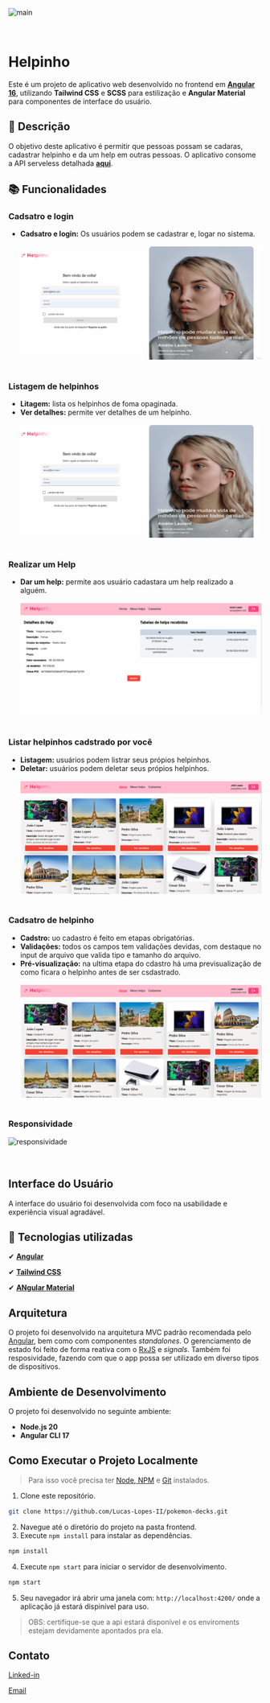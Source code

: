 ![main](src/assets/doc/main.gif)
<br/><br/><br/>

# Helpinho

Este é um projeto de aplicativo web desenvolvido no frontend em **[Angular 16](https://v17.angular.io/docs)**, utilizando **Tailwind CSS** e **SCSS** para estilização e **Angular Material** para componentes de interface do usuário.

## :memo: Descrição

O objetivo deste aplicativo é permitir que pessoas possam se cadaras, cadastrar helpinho e da um help em outras pessoas. O aplicativo consome a API serveless detalhada **[aqui](../backend/README.md)**.

## :books: Funcionalidades

### Cadsatro e login

- **Cadsatro e login:** Os usuários podem se cadastrar e, logar no sistema.
  <br/><br/>
  ![lista baralho](src/assets/doc/login-register.gif)
  <br/><br/>

### Listagem de helpinhos

- **Litagem:** lista os helpinhos de foma opaginada.
- **Ver detalhes:** permite ver detalhes de um helpinho.
  <br/><br/>
  ![cria baralho](src/assets/doc/list.gif)
  <br/><br/>

### Realizar um Help

- **Dar um help:** permite aos usuário cadastara um help realizado a alguém.
  <br/><br/>
  ![detalha baralho](src/assets/doc/hepl-provided.gif)
  <br/><br/>

### Listar helpinhos cadstrado por você

- **Listagem:** usuários podem listrar seus própios helpinhos.
- **Deletar:** usuários podem deletar seus própios helpinhos.
  <br/><br/>
  ![detalha baralho](src/assets/doc/my-helps.gif)
  <br/><br/>

### Cadsatro de helpinho

- **Cadstro:** uo cadastro é feito em etapas obrigatórias.
- **Validações:** todos os campos tem validações devidas, com destaque no input de arquivo que valida tipo e tamanho do arquivo.
- **Pré-visualização:** na ultima etapa do cdastro há uma previsualização de como ficara o helpinho antes de ser csdastrado.
  <br/><br/>
  ![detalha baralho](src/assets/doc/resgister.gif)
  <br/><br/>

### Responsividade

![responsividade](src/assets/doc/resp.gif)
<br/><br/><br/>

## Interface do Usuário

A interface do usuário foi desenvolvida com foco na usabilidade e experiência visual agradável.

## :wrench: Tecnologias utilizadas

✔ **[Angular](https://v17.angular.io/docs)**

✔ **[Tailwind CSS](https://tailwindcss.com/docs/guides/angular)**

✔ **[ANgular Material](https://v17.material.angular.io/components/categories)**

## Arquitetura

O projeto foi desenvolvido na arquitetura MVC padrão recomendada pelo [Angular](https://v16.angular.io/docs), bem como com componentes _standalones_. O gerenciamento de estado foi feito de forma reativa com o [RxJS](https://rxjs.dev/api) e _signals_. Também foi resposividade, fazendo com que o app possa ser utilizado em diverso tipos de dispositivos.

## Ambiente de Desenvolvimento

O projeto foi desenvolvido no seguinte ambiente:

- **Node.js 20**
- **Angular CLI 17**

## Como Executar o Projeto Localmente

> Para isso você precisa ter [Node, NPM](https://nodejs.org/en) e [Git](https://git-scm.com/) instalados.

1. Clone este repositório.

```sh
git clone https://github.com/Lucas-Lopes-II/pokemon-decks.git
```

2. Navegue até o diretório do projeto na pasta frontend.
3. Execute `npm install` para instalar as dependências.

```sh
npm install
```

4. Execute `npm start` para iniciar o servidor de desenvolvimento.

```sh
npm start
```

5. Seu navegador irá abrir uma janela com: `http://localhost:4200/` onde a aplicação já estará dispinível para uso.

> OBS: certifique-se que a api estará disponível e os enviroments estejam devidamente apontados pra ela.

## Contato

[Linked-in](https://www.linkedin.com/in/lucas-lopes-840965190/)

[Email](mailto:lucas.santos.pessoal@outlook.com)

